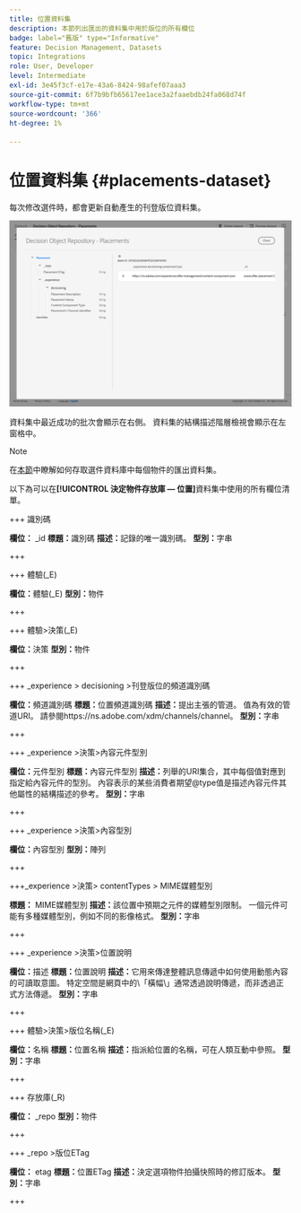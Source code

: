 ```yaml
---
title: 位置資料集
description: 本節列出匯出的資料集中用於版位的所有欄位
badge: label="舊版" type="Informative"
feature: Decision Management, Datasets
topic: Integrations
role: User, Developer
level: Intermediate
exl-id: 3e45f3cf-e17e-43a6-8424-98afef07aaa3
source-git-commit: 6f7b9bfb65617ee1ace3a2faaebdb24fa068d74f
workflow-type: tm+mt
source-wordcount: '366'
ht-degree: 1%

---
```


# 位置資料集 {#placements-dataset}

每次修改選件時，都會更新自動產生的刊登版位資料集。

![](../assets/dataset-placements.png)

資料集中最近成功的批次會顯示在右側。 資料集的結構描述階層檢視會顯示在左窗格中。

>[!NOTE]
>
>在[本節](../export-catalog/access-dataset.md)中瞭解如何存取選件資料庫中每個物件的匯出資料集。

以下為可以在&#x200B;**[!UICONTROL 決定物件存放庫 — 位置]**&#x200B;資料集中使用的所有欄位清單。

<!--A placement describes a location or place in a personalized message. It is used to set technical constraints for content that the personalization decision supplies. The placement also represents a request to produce certain types of metrics when an experience event is produced where this placement is involved. For instance, the placement facilitates a personalized clickable image inside an email shown to an end-user. The placement may for instance request from the assembled experience that the click on its image gets reported in an experience event with a metric https://ns.adobe.com/xdm/data/metrics/web/linkclicks and a reference to this placement.-->

+++ 識別碼

**欄位：** _id
**標題：**&#x200B;識別碼
**描述：**&#x200B;記錄的唯一識別碼。
**型別：**&#x200B;字串

+++

+++ 體驗(_E)

**欄位：**&#x200B;體驗(_E)
**型別：**&#x200B;物件

+++

+++ 體驗>決策(_E)

**欄位：**&#x200B;決策
**型別：**&#x200B;物件

+++

+++ _experience > decisioning >刊登版位的頻道識別碼

**欄位：**&#x200B;頻道識別碼
**標題：**&#x200B;位置頻道識別碼
**描述：**&#x200B;提出主張的管道。 值為有效的管道URI。 請參閱https://ns.adobe.com/xdm/channels/channel。
**型別：**&#x200B;字串

+++

+++ _experience >決策>內容元件型別

**欄位：**&#x200B;元件型別
**標題：**&#x200B;內容元件型別
**描述：**&#x200B;列舉的URI集合，其中每個值對應到指定給內容元件的型別。 內容表示的某些消費者期望@type值是描述內容元件其他屬性的結構描述的參考。
**型別：**&#x200B;字串

+++

+++ _experience >決策>內容型別

**欄位：**&#x200B;內容型別
**型別：**&#x200B;陣列

+++

+++_experience >決策> contentTypes > MIME媒體型別

**標題：** MIME媒體型別
**描述：**&#x200B;該位置中預期之元件的媒體型別限制。 一個元件可能有多種媒體型別，例如不同的影像格式。
**型別：**&#x200B;字串

+++

+++ _experience >決策>位置說明

**欄位：**&#x200B;描述
**標題：**&#x200B;位置說明
**描述：**&#x200B;它用來傳達整體訊息傳遞中如何使用動態內容的可讀取意圖。 特定空間是網頁中的\「橫幅\」通常透過說明傳遞，而非透過正式方法傳遞。
**型別：**&#x200B;字串

+++

+++ 體驗>決策>版位名稱(_E)

**欄位：**&#x200B;名稱
**標題：**&#x200B;位置名稱
**描述：**&#x200B;指派給位置的名稱，可在人類互動中參照。
**型別：**&#x200B;字串

+++

+++ 存放庫(_R)

**欄位：** _repo
**型別：**&#x200B;物件

+++

+++ _repo >版位ETag

**欄位：** etag
**標題：**&#x200B;位置ETag
**描述：**&#x200B;決定選項物件拍攝快照時的修訂版本。
**型別：**&#x200B;字串

+++
